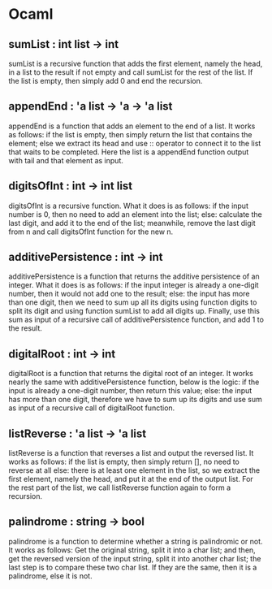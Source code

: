 # Ocaml

## sumList : int list -> int
   sumList is a recursive function that adds the first element, namely the head,
   in a list to the result if not empty and call sumList for the rest of the
   list. If the list is empty, then simply add 0 and end the recursion.

## appendEnd : 'a list -> 'a -> 'a list
   appendEnd is a function that adds an element to the end of a list. It works
   as follows:
   if the list is empty, then simply return the list that contains the element;
   else we extract its head and use :: operator to connect it to the list that
   waits to be completed. Here the list is a appendEnd function output with tail
   and that element as input.
   
## digitsOfInt : int -> int list
   digitsOfInt is a recursive function. What it does is as follows:
   if the input number is 0, then no need to add an element into the list;
   else: calculate the last digit, and add it to the end of the list; meanwhile,
   remove the last digit from n and call digitsOfInt function for the new n.
   
## additivePersistence : int -> int
   additivePersistence is a function that returns the additive persistence of an
   integer. What it does is as follows:
   if the input integer is already a one-digit number, then it would not add one
   to the result;
   else: the input has more than one digit, then we need to sum up all its
   digits using function digits to split its digit and using function sumList to
   add all digits up. Finally, use this sum as input of a recursive call of
   additivePersistence function, and add 1 to the result.
   
## digitalRoot : int -> int
   digitalRoot is a function that returns the digital root of an integer. It
   works nearly the same with additivePersistence function, below is the logic:
   if the input is already a one-digit number, then return this value;
   else: the input has more than one digit, therefore we have to sum up its
   digits and use sum as input of a recursive call of digitalRoot function.
   
## listReverse : 'a list -> 'a list
   listReverse is a function that reverses a list and output the reversed list.
   It works as follows:
   if the list is empty, then simply return [], no need to reverse at all
   else: there is at least one element in the list, so we extract the first
   element, namely the head, and put it at the end of the output list. For the
   rest part of the list, we call listReverse function again to form a recursion.
   
## palindrome : string -> bool
   palindrome is a function to determine whether a string is palindromic or not.
   It works as follows:
   Get the original string, split it into a char list; and then, get the
   reversed version of the input string, split it into another char list; the
   last step is to compare these two char list. If they are the same, then it is
   a palindrome, else it is not.
